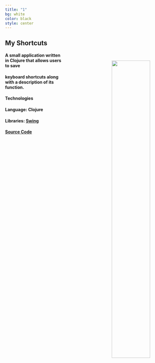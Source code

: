 ```yaml
---
title: "1"
bg: white
color: black
style: center
---
```





## <a style="text-decoration: none;" href="https://github.com/MisterTerrific/myshorts-gui">My Shortcuts</a>

<div>
<a align="right" href="https://github.com/MisterTerrific/myshorts-gui/blob/master/screens/main-window2.png?raw=true">
<img src="https://github.com/MisterTerrific/myshorts-gui/blob/master/screens/main-window2.png?raw=true" style="float: right; width: 50%; height: 50%; margin: 2em"/>
</a>
</div>

#### A small application written in Clojure that allows users to save

#### keyboard shortcuts along with a description of its function. 

#### **Technologies**

#### **Language**: <a style="text-decoration: none;" href="https://clojure.org">Clojure</a>


#### **Libraries**: [Swing](http://docs.oracle.com/javase/7/docs/api/javax/swing/package-summary.html#package_description)   

#### [**Source Code**](https://github.com/MisterTerrific/myshorts-gui)   
